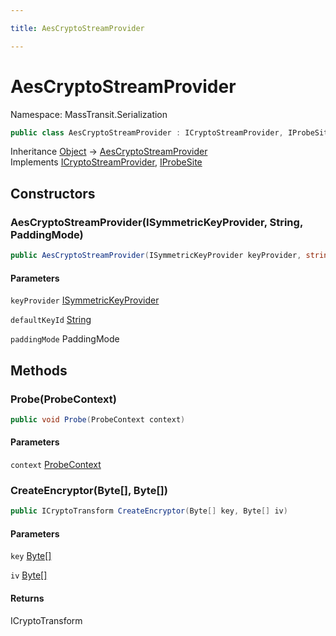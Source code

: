 ```yaml
---

title: AesCryptoStreamProvider

---
```


# AesCryptoStreamProvider

Namespace: MassTransit.Serialization

```csharp
public class AesCryptoStreamProvider : ICryptoStreamProvider, IProbeSite
```

Inheritance [Object](https://learn.microsoft.com/en-us/dotnet/api/system.object) → [AesCryptoStreamProvider](../masstransit-serialization/aescryptostreamprovider)<br/>
Implements [ICryptoStreamProvider](../masstransit-serialization/icryptostreamprovider), [IProbeSite](../../masstransit-abstractions/masstransit/iprobesite)

## Constructors

### **AesCryptoStreamProvider(ISymmetricKeyProvider, String, PaddingMode)**

```csharp
public AesCryptoStreamProvider(ISymmetricKeyProvider keyProvider, string defaultKeyId, PaddingMode paddingMode)
```

#### Parameters

`keyProvider` [ISymmetricKeyProvider](../masstransit-serialization/isymmetrickeyprovider)<br/>

`defaultKeyId` [String](https://learn.microsoft.com/en-us/dotnet/api/system.string)<br/>

`paddingMode` PaddingMode<br/>

## Methods

### **Probe(ProbeContext)**

```csharp
public void Probe(ProbeContext context)
```

#### Parameters

`context` [ProbeContext](../../masstransit-abstractions/masstransit/probecontext)<br/>

### **CreateEncryptor(Byte[], Byte[])**

```csharp
public ICryptoTransform CreateEncryptor(Byte[] key, Byte[] iv)
```

#### Parameters

`key` [Byte[]](https://learn.microsoft.com/en-us/dotnet/api/system.byte)<br/>

`iv` [Byte[]](https://learn.microsoft.com/en-us/dotnet/api/system.byte)<br/>

#### Returns

ICryptoTransform<br/>
